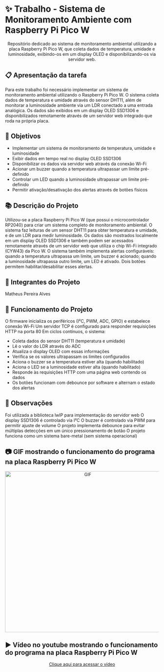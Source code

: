 # ✨ Trabalho - Sistema de Monitoramento Ambiente com Raspberry Pi Pico W
<p align="center"> Repositório dedicado ao sistema de monitoramento ambiental utilizando a placa Raspberry Pi Pico W, que coleta dados de temperatura, umidade e luminosidade, exibindo-os em um display OLED e disponibilizando-os via servidor web.</p>

## :clipboard: Apresentação da tarefa
Para este trabalho foi necessário implementar um sistema de monitoramento ambiental utilizando o Raspberry Pi Pico W. O sistema coleta dados de temperatura e umidade através do sensor DHT11, além de monitorar a luminosidade ambiente via um LDR conectado a uma entrada analógica. Os dados são exibidos em um display OLED SSD1306 e disponibilizados remotamente através de um servidor web integrado que roda na própria placa.

## :dart: Objetivos
- Implementar um sistema de monitoramento de temperatura, umidade e luminosidade
- Exibir dados em tempo real no display OLED SSD1306
- Disponibilizar os dados via servidor web através da conexão Wi-Fi
- Acionar um buzzer quando a temperatura ultrapassar um limite pré-definido
- Controlar um LED quando a luminosidade ultrapassar um limite pré-definido
- Permitir ativação/desativação dos alertas através de botões físicos

## :books: Descrição do Projeto
Utilizou-se a placa Raspberry Pi Pico W (que possui o microcontrolador RP2040) para criar um sistema completo de monitoramento ambiental. O sistema faz leituras de um sensor DHT11 para obter temperatura e umidade, e de um LDR para medir luminosidade. Os dados são mostrados localmente em um display OLED SSD1306 e também podem ser acessados remotamente através de um servidor web que utiliza o chip Wi-Fi integrado (CYW43) da Pico W. O sistema também implementa alertas configuráveis: quando a temperatura ultrapassa um limite, um buzzer é acionado; quando a luminosidade ultrapassa outro limite, um LED é ativado. Dois botões permitem habilitar/desabilitar esses alertas.

## :walking: Integrantes do Projeto

Matheus Pereira Alves

## :bookmark_tabs: Funcionamento do Projeto

O firmware inicializa os periféricos (I²C, PWM, ADC, GPIO) e estabelece conexão Wi-Fi
Um servidor TCP é configurado para responder requisições HTTP na porta 80
Em ciclos contínuos, o sistema:
- Coleta dados do sensor DHT11 (temperatura e umidade)
- Lê o valor do LDR através do ADC
- Atualiza o display OLED com essas informações
- Verifica se os valores ultrapassam os limites configurados
- Aciona o buzzer se a temperatura estiver alta (quando habilitado)
- Aciona o LED se a luminosidade estiver alta (quando habilitado)
- Responde às requisições HTTP com uma página web contendo os dados
- Os botões funcionam com debounce por software e alternam o estado dos alertas

## :eyes: Observações
Foi utilizada a biblioteca lwIP para implementação do servidor web
O display SSD1306 é controlado via I²C
O buzzer é controlado via PWM para permitir ajuste de volume
O projeto implementa debounce para evitar múltiplas detecções em um único pressionamento de botão
O projeto funciona como um sistema bare-metal (sem sistema operacional)

## :camera: GIF mostrando o funcionamento do programa na placa Raspberry Pi Pico W
<p align="center">
  <img src="images/trabalhose04.gif" alt="GIF" width="526px" />
</p>

## :arrow_forward: Vídeo no youtube mostrando o funcionamento do programa na placa Raspberry Pi Pico W
<p align="center">
    <a href="https://www.youtube.com/watch?v=it5wfn_jv5o">Clique aqui para acessar o vídeo</a>
</p>
